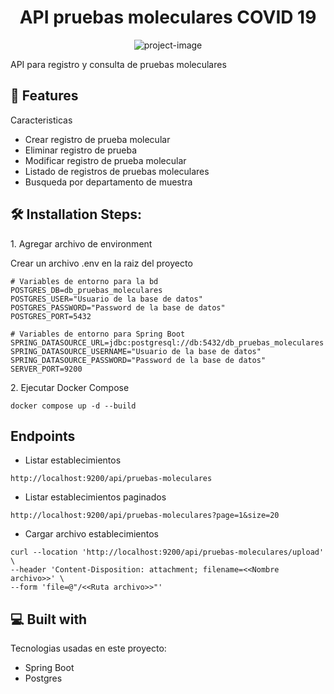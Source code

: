 <h1 align="center" id="title">API pruebas moleculares COVID 19</h1>

<p align="center"><img src="https://github.com/vape2205/java_springboot_pruebasmolecularesapi" alt="project-image"></p>

<p id="description">API para registro y consulta de pruebas moleculares</p>

  
  
<h2>🧐 Features</h2>

Caracteristicas

*   Crear registro de prueba molecular
*   Eliminar registro de prueba
*   Modificar registro de prueba molecular
*   Listado de registros de pruebas moleculares
*   Busqueda por departamento de muestra

<h2>🛠️ Installation Steps:</h2>

<p>1. Agregar archivo de environment</p>

Crear un archivo .env en la raiz del proyecto

```
# Variables de entorno para la bd 
POSTGRES_DB=db_pruebas_moleculares
POSTGRES_USER="Usuario de la base de datos" 
POSTGRES_PASSWORD="Password de la base de datos"
POSTGRES_PORT=5432  

# Variables de entorno para Spring Boot 
SPRING_DATASOURCE_URL=jdbc:postgresql://db:5432/db_pruebas_moleculares
SPRING_DATASOURCE_USERNAME="Usuario de la base de datos" 
SPRING_DATASOURCE_PASSWORD="Password de la base de datos"
SERVER_PORT=9200
```

<p>2. Ejecutar Docker Compose</p>

```
docker compose up -d --build
```

<h2>Endpoints</h2>

* Listar establecimientos
```
http://localhost:9200/api/pruebas-moleculares
```
* Listar establecimientos paginados
```
http://localhost:9200/api/pruebas-moleculares?page=1&size=20
```
* Cargar archivo establecimientos
```
curl --location 'http://localhost:9200/api/pruebas-moleculares/upload' \
--header 'Content-Disposition: attachment; filename=<<Nombre archivo>>' \
--form 'file=@"/<<Ruta archivo>>"'
```
  
<h2>💻 Built with</h2>

Tecnologias usadas en este proyecto:

*   Spring Boot
*   Postgres